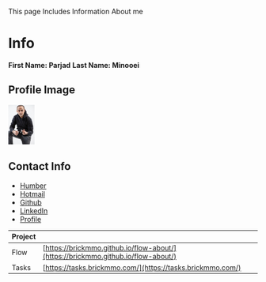 This page Includes Information About me

# Info
**First Name: Parjad** 
**Last Name: Minooei**


## Profile Image
![Parjad Minooei](../images/ParjadM.jpg)


## Contact Info
- [Humber](n01686347@humber.ca)
- [Hotmail](minooeip@Hotmail.com)
- [Github](https://www.linkedin.com/in/parjadminooei/)
- [LinkedIn](www.linkedin.com/in/parjadminooei)
- [Profile](https://parjadm.github.io/markdown-portfolio/)

| Project |                                                                                  |
| ------- | -------------------------------------------------------------------------------- |
| Flow    | [https://brickmmo.github.io/flow-about/](https://brickmmo.github.io/flow-about/) |
| Tasks   | [https://tasks.brickmmo.com/](https://tasks.brickmmo.com/)                       |
